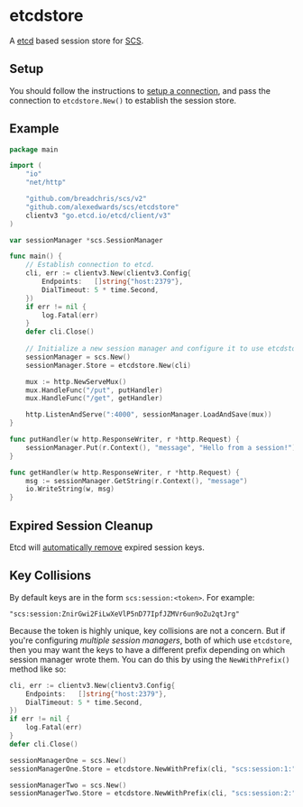 # etcdstore

A [etcd](https://github.com/etcd-io/etcd) based session store for [SCS](https://github.com/alexedwards/scs).

## Setup

You should follow the instructions to [setup a connection](https://github.com/etcd-io/etcd/tree/main/client/v3#install), and pass the connection to `etcdstore.New()` to establish the session store.

## Example

```go
package main

import (
	"io"
	"net/http"

	"github.com/breadchris/scs/v2"
	"github.com/alexedwards/scs/etcdstore"
	clientv3 "go.etcd.io/etcd/client/v3"
)

var sessionManager *scs.SessionManager

func main() {
	// Establish connection to etcd.
	cli, err := clientv3.New(clientv3.Config{
		Endpoints:   []string{"host:2379"},
		DialTimeout: 5 * time.Second,
	})
	if err != nil {
		log.Fatal(err)
	}
	defer cli.Close()
	
	// Initialize a new session manager and configure it to use etcdstore as the session store.
	sessionManager = scs.New()
	sessionManager.Store = etcdstore.New(cli)

	mux := http.NewServeMux()
	mux.HandleFunc("/put", putHandler)
	mux.HandleFunc("/get", getHandler)

	http.ListenAndServe(":4000", sessionManager.LoadAndSave(mux))
}

func putHandler(w http.ResponseWriter, r *http.Request) {
	sessionManager.Put(r.Context(), "message", "Hello from a session!")
}

func getHandler(w http.ResponseWriter, r *http.Request) {
	msg := sessionManager.GetString(r.Context(), "message")
	io.WriteString(w, msg)
}
```

## Expired Session Cleanup

Etcd will [automatically remove](https://etcd.io/docs/v3.5/tutorials/how-to-create-lease/) expired session keys.

## Key Collisions

By default keys are in the form `scs:session:<token>`. For example:

```
"scs:session:ZnirGwi2FiLwXeVlP5nD77IpfJZMVr6un9oZu2qtJrg"
```

Because the token is highly unique, key collisions are not a concern. But if you're configuring *multiple session managers*, both of which use `etcdstore`, then you may want the keys to have a different prefix depending on which session manager wrote them. You can do this by using the `NewWithPrefix()` method like so:

```go
cli, err := clientv3.New(clientv3.Config{
	Endpoints:   []string{"host:2379"},
	DialTimeout: 5 * time.Second,
})
if err != nil {
	log.Fatal(err)
}
defer cli.Close()

sessionManagerOne = scs.New()
sessionManagerOne.Store = etcdstore.NewWithPrefix(cli, "scs:session:1:")

sessionManagerTwo = scs.New()
sessionManagerTwo.Store = etcdstore.NewWithPrefix(cli, "scs:session:2:")
```
